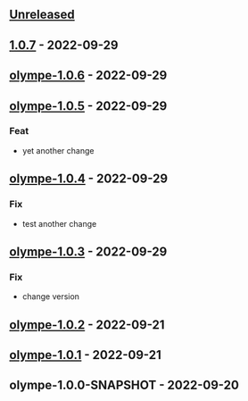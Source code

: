 <a name="unreleased"></a>
## [Unreleased]


<a name="1.0.7"></a>
## [1.0.7] - 2022-09-29

<a name="olympe-1.0.6"></a>
## [olympe-1.0.6] - 2022-09-29

<a name="olympe-1.0.5"></a>
## [olympe-1.0.5] - 2022-09-29
### Feat
- yet another change


<a name="olympe-1.0.4"></a>
## [olympe-1.0.4] - 2022-09-29
### Fix
- test another change


<a name="olympe-1.0.3"></a>
## [olympe-1.0.3] - 2022-09-29
### Fix
- change version


<a name="olympe-1.0.2"></a>
## [olympe-1.0.2] - 2022-09-21

<a name="olympe-1.0.1"></a>
## [olympe-1.0.1] - 2022-09-21

<a name="olympe-1.0.0-SNAPSHOT"></a>
## olympe-1.0.0-SNAPSHOT - 2022-09-20

[Unreleased]: https://github.com/olympeio/olympe-helm-test.git/compare/1.0.7...HEAD
[1.0.7]: https://github.com/olympeio/olympe-helm-test.git/compare/olympe-1.0.6...1.0.7
[olympe-1.0.6]: https://github.com/olympeio/olympe-helm-test.git/compare/olympe-1.0.5...olympe-1.0.6
[olympe-1.0.5]: https://github.com/olympeio/olympe-helm-test.git/compare/olympe-1.0.4...olympe-1.0.5
[olympe-1.0.4]: https://github.com/olympeio/olympe-helm-test.git/compare/olympe-1.0.3...olympe-1.0.4
[olympe-1.0.3]: https://github.com/olympeio/olympe-helm-test.git/compare/olympe-1.0.2...olympe-1.0.3
[olympe-1.0.2]: https://github.com/olympeio/olympe-helm-test.git/compare/olympe-1.0.1...olympe-1.0.2
[olympe-1.0.1]: https://github.com/olympeio/olympe-helm-test.git/compare/olympe-1.0.0-SNAPSHOT...olympe-1.0.1
